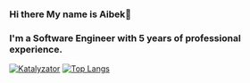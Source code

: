 ### Hi there My name is Aibek👋
### I'm a Software Engineer with 5 years of professional experience. 



[![Katalyzator](https://github-readme-stats.vercel.app/api?username=katalyzator)](https://github.com/katalyzator)
[![Top Langs](https://github-readme-stats.vercel.app/api/top-langs/?username=katalyzator&hide=css,html)](https://github.com/anuraghazra/github-readme-stats)

<!--
**katalyzator/katalyzator** is a ✨ _special_ ✨ repository because its `README.md` (this file) appears on your GitHub profile.
